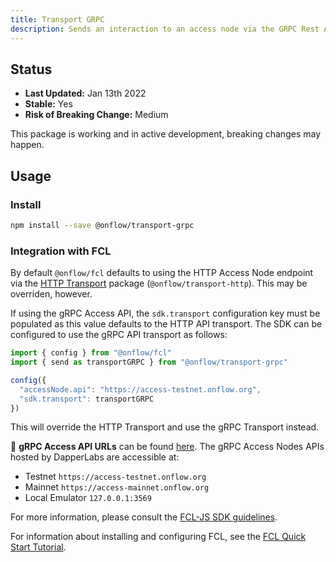 ```yaml
---
title: Transport GRPC
description: Sends an interaction to an access node via the GRPC Rest API and returns a response.
---
```


## Status

- **Last Updated:** Jan 13th 2022
- **Stable:** Yes
- **Risk of Breaking Change:** Medium

This package is working and in active development, breaking changes may happen.

## Usage

### Install

```bash
npm install --save @onflow/transport-grpc
```

### Integration with FCL

By default `@onflow/fcl` defaults to using the HTTP Access Node endpoint via the [HTTP Transport](/packages/transport-http/) package (`@onflow/transport-http`).  This may be overriden, however.

If using the gRPC Access API, the `sdk.transport` configuration key must be populated as this value defaults to the HTTP API transport.  The SDK can be configured to use the gRPC API transport as follows:

```javascript
import { config } from "@onflow/fcl"
import { send as transportGRPC } from "@onflow/transport-grpc"

config({
  "accessNode.api": "https://access-testnet.onflow.org",
  "sdk.transport": transportGRPC
})
```

This will override the HTTP Transport and use the gRPC Transport instead.

📖 **gRPC Access API URLs** can be found [here](https://docs.onflow.org/access-api/#flow-access-node-endpoints).  The gRPC Access Nodes APIs hosted by DapperLabs are accessible at:
- Testnet `https://access-testnet.onflow.org`
- Mainnet `https://access-mainnet.onflow.org`
- Local Emulator `127.0.0.1:3569`

For more information, please consult the [FCL-JS SDK guidelines](/docs/reference/sdk-guidelines.mdx).

For information about installing and configuring FCL, see the [FCL Quick Start Tutorial](/docs/tutorials/flow-app-quickstart.mdx).